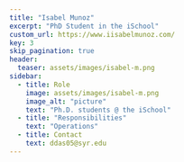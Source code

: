 ```yaml
---
title: "Isabel Munoz"
excerpt: "PhD Student in the iSchool"
custom_url: https://www.iisabelmunoz.com/
key: 3
skip_pagination: true
header:
  teaser: assets/images/isabel-m.png
sidebar:
  - title: Role
    image: assets/images/isabel-m.png
    image_alt: "picture"
    text: "Ph.D. students @ the iSchool"
  - title: "Responsibilities"
    text: "Operations"
  - title: Contact
    text: ddas05@syr.edu
---
```


